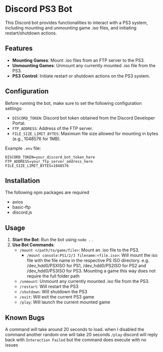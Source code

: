 
  
# Discord PS3 Bot

This Discord bot provides functionalities to interact with a PS3 system, including mounting and unmounting game .iso files, and initiating restart/shutdown actions.

## Features

- **Mounting Games**: Mount .iso files from an FTP server to the PS3.
- **Unmounting Games**: Unmount any currently mounted .iso file from the PS3.
- **PS3 Control**: Initiate restart or shutdown actions on the PS3 system.

## Configuration

Before running the bot, make sure to set the following configuration settings:

- `DISCORD_TOKEN`: Discord bot token obtained from the Discord Developer Portal.
- `FTP_ADDRESS`: Address of the FTP server.
- `FILE_SIZE_LIMIT_BYTES`: Maximum file size allowed for mounting in bytes (e.g., 1048576 for 1MB).

Example `.env` file:

```dotenv
DISCORD_TOKEN=your_discord_bot_token_here
FTP_ADDRESS=your_ftp_server_address_here
FILE_SIZE_LIMIT_BYTES=1048576
```
## Installation
The following npm packages are required 
 - axios
 - basic-ftp
 - discord.js

## Usage
1.  **Start the Bot**: Run the bot using `node .`   .
2.  **Use Bot Commands**:
    - `/mount </path/to/game/file>`: Mount an .iso file to the PS3.
	    - `/mount console:PS1/2/3 filename:<file.iso>`: Will mount the iso file with the file name in the respective PS ISO directory. e.g. /dev_hdd0/PSXISO for PS1, /dev_hdd0/PS2ISO for PS2 and /dev_hdd0/PS3ISO for PS3. Mounting a game this way does not require the full folder path
    - `/unmount`: Unmount any currently mounted .iso file from the PS3.
    - `/restart`: Will restart the PS3
    - `/shutdown`: Will shutdown the PS3
    - `/exit`: Will exit the current PS3 game
    - `/play`: Will launch the current mounted game

## Known Bugs
A command will take around 20 seconds to load. when I disabled the command another random one will take 20 seconds
`/play` discord will reply back with `Interaction Failed` but the command does execute with no issues 
